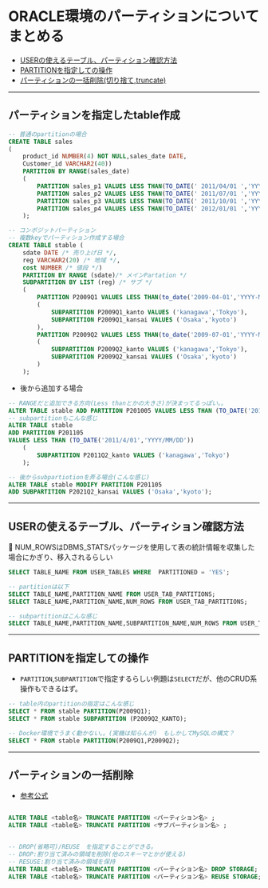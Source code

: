 # ORACLE環境のパーティションについてまとめる

- [USERの使えるテーブル、パーティション確認方法](config)
- [PARTITIONを指定しての操作](#ope)
- [パーティションの一括削除(切り捨て,truncate)](#truncate)

---

## <a name=create>パーティションを指定したtable作成</a>

```sql
-- 普通のpartitionの場合
CREATE TABLE sales
(
    product_id NUMBER(4) NOT NULL,sales_date DATE,
    Customer_id VARCHAR2(40))
    PARTITION BY RANGE(sales_date)
    (
        PARTITION sales_p1 VALUES LESS THAN(TO_DATE(' 2011/04/01 ','YYYY/MM/DD')),
        PARTITION sales_p2 VALUES LESS THAN(TO_DATE(' 2011/07/01 ','YYYY/MM/DD')),
        PARTITION sales_p3 VALUES LESS THAN(TO_DATE(' 2011/10/01 ','YYYY/MM/DD')),
        PARTITION sales_p4 VALUES LESS THAN(TO_DATE(' 2012/01/01 ','YYYY/MM/DD'))
    );

-- コンポジットパーティション
-- 複数keyでパーティション作成する場合
CREATE TABLE stable (
    sdate DATE /* 売り上げ日 */, 
    reg VARCHAR2(20) /* 地域 */, 
    cost NUMBER /* 値段 */)
    PARTITION BY RANGE (sdate)/* メインPartation */
    SUBPARTITION BY LIST (reg) /* サブ */
    (
        PARTITION P2009Q1 VALUES LESS THAN(to_date('2009-04-01','YYYY-MM-DD'))
        (
            SUBPARTITION P2009Q1_kanto VALUES ('kanagawa','Tokyo'),
            SUBPARTITION P2009Q1_kansai VALUES ('Osaka','kyoto')
        ),
        PARTITION P2009Q2 VALUES LESS THAN(to_date('2009-07-01','YYYY-MM-DD'))
        (
            SUBPARTITION P2009Q2_kanto VALUES ('kanagawa','Tokyo'),
            SUBPARTITION P2009Q2_kansai VALUES ('Osaka','kyoto')
        )
    );

```

- 後から追加する場合

```sql
-- RANGEだと追加できる方向(Less thanとかの大きさ)が決まってるっぽい。。
ALTER TABLE stable ADD PARTITION P201005 VALUES LESS THAN (TO_DATE('2010/4/01','YYYY/MM/DD'));
-- subpartitionもこんな感じ
ALTER TABLE stable 
ADD PARTITION P201105 
VALUES LESS THAN (TO_DATE('2011/4/01','YYYY/MM/DD'))
    (
        SUBPARTITION P2011Q2_kanto VALUES ('kanagawa','Tokyo')
    );

-- 後からsubpartiotionを弄る場合(こんな感じ)
ALTER TABLE stable MODIFY PARTITION P201105 
ADD SUBPARTITION P2021Q2_kansai VALUES ('Osaka','kyoto');

```

---

## <a name=config>USERの使えるテーブル、パーティション確認方法</a>

🚨 NUM_ROWSはDBMS_STATSパッケージを使用して表の統計情報を収集した場合にかぎり、移入されるらしい

```sql
SELECT TABLE_NAME FROM USER_TABLES WHERE  PARTITIONED = 'YES';

-- partitionは以下
SELECT TABLE_NAME,PARTITION_NAME FROM USER_TAB_PARTITIONS;
SELECT TABLE_NAME,PARTITION_NAME,NUM_ROWS FROM USER_TAB_PARTITIONS;

-- subpartitionはこんな感じ
SELECT TABLE_NAME,PARTITION_NAME,SUBPARTITION_NAME,NUM_ROWS FROM USER_TAB_SUBPARTITIONS;
```

---

## <a name=ope>PARTITIONを指定しての操作</a>

- `PARTITION`,`SUBPARTITION`で指定するらしい例題は`SELECT`だが、他のCRUD系操作もできるはず。

```sql
-- table内のpartitionの指定はこんな感じ
SELECT * FROM stable PARTITION(P2009Q1);
SELECT * FROM stable SUBPARTITION (P2009Q2_KANTO);

-- Docker環境でうまく動かない。。(実機は知らんが)　もしかしてMySQLの構文？
SELECT * FROM stable PARTITION(P2009Q1,P2009Q2);
```

---

## <a name=truncate>パーティションの一括削除</a>

- [参考公式](https://docs.oracle.com/cd/E57425_01/121/VLDBG/GUID-08DC6C40-64B8-4932-8FB6-E22BDC8F842B.htm)

```sql

ALTER TABLE <table名> TRUNCATE PARTITION <パーティション名> ;
ALTER TABLE <table名> TRUNCATE PARTITION <サブパーティション名> ;


-- DROP(省略可)/REUSE　を指定することができる。
-- DROP:割り当て済みの領域を削除(他のスキーマとかが使える)
-- RESUSE:割り当て済みの領域を保持
ALTER TABLE <table名> TRUNCATE PARTITION <パーティション名> DROP STORAGE;
ALTER TABLE <table名> TRUNCATE PARTITION <パーティション名> REUSE STORAGE;
```
